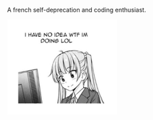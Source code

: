 A french self-deprecation and coding enthusiast.

<img src="./20220108_144430_edited.jpeg"
     title="help"
     width="256"
/>
